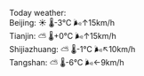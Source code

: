 Today weather:  
Beijing: ☀️   🌡️-3°C 🌬️↑15km/h  
Tianjin: ⛅️  🌡️+0°C 🌬️↑15km/h  
Shijiazhuang: ⛅️  🌡️-1°C 🌬️↖10km/h  
Tangshan: ⛅️  🌡️-6°C 🌬️←9km/h  
